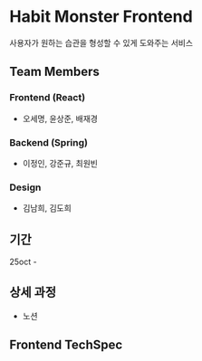 # Habit Monster Frontend

사용자가 원하는 습관을 형성할 수 있게 도와주는 서비스

## Team Members

### Frontend (React)

- 오세명, 윤상준, 배재경

### Backend (Spring)

- 이정인, 강준규, 최원빈

### Design

- 김남희, 김도희

## 기간

25oct -

## 상세 과정

- 노션

## Frontend TechSpec
